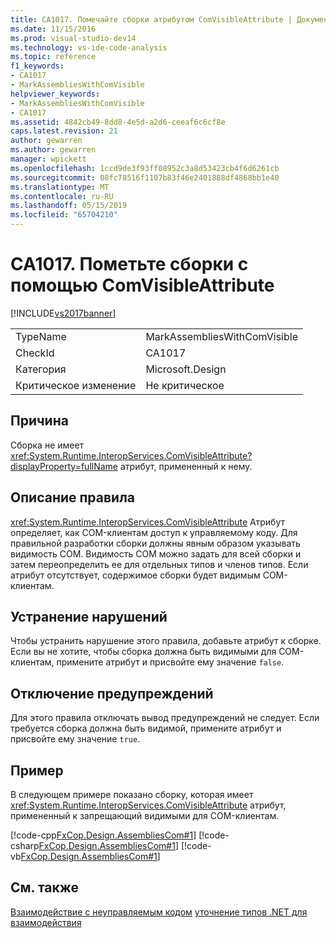 ```yaml
---
title: CA1017. Помечайте сборки атрибутом ComVisibleAttribute | Документация Майкрософт
ms.date: 11/15/2016
ms.prod: visual-studio-dev14
ms.technology: vs-ide-code-analysis
ms.topic: reference
f1_keywords:
- CA1017
- MarkAssembliesWithComVisible
helpviewer_keywords:
- MarkAssembliesWithComVisible
- CA1017
ms.assetid: 4842cb49-8dd8-4e5d-a2d6-ceeaf6c6cf8e
caps.latest.revision: 21
author: gewarren
ms.author: gewarren
manager: wpickett
ms.openlocfilehash: 1ccd9de3f93ff08952c3a8d53423cb4f6d6261cb
ms.sourcegitcommit: 08fc78516f1107b83f46e2401888df4868bb1e40
ms.translationtype: MT
ms.contentlocale: ru-RU
ms.lasthandoff: 05/15/2019
ms.locfileid: "65704210"
---
```

# <a name="ca1017-mark-assemblies-with-comvisibleattribute"></a>CA1017. Пометьте сборки с помощью ComVisibleAttribute
[!INCLUDE[vs2017banner](../includes/vs2017banner.md)]

|||
|-|-|
|TypeName|MarkAssembliesWithComVisible|
|CheckId|CA1017|
|Категория|Microsoft.Design|
|Критическое изменение|Не критическое|

## <a name="cause"></a>Причина
 Сборка не имеет <xref:System.Runtime.InteropServices.ComVisibleAttribute?displayProperty=fullName> атрибут, примененный к нему.

## <a name="rule-description"></a>Описание правила
 <xref:System.Runtime.InteropServices.ComVisibleAttribute> Атрибут определяет, как COM-клиентам доступ к управляемому коду. Для правильной разработки сборки должны явным образом указывать видимость COM. Видимость COM можно задать для всей сборки и затем переопределить ее для отдельных типов и членов типов. Если атрибут отсутствует, содержимое сборки будет видимым COM-клиентам.

## <a name="how-to-fix-violations"></a>Устранение нарушений
 Чтобы устранить нарушение этого правила, добавьте атрибут к сборке. Если вы не хотите, чтобы сборка должна быть видимыми для COM-клиентам, примените атрибут и присвойте ему значение `false`.

## <a name="when-to-suppress-warnings"></a>Отключение предупреждений
 Для этого правила отключать вывод предупреждений не следует. Если требуется сборка должна быть видимой, примените атрибут и присвойте ему значение `true`.

## <a name="example"></a>Пример
 В следующем примере показано сборку, которая имеет <xref:System.Runtime.InteropServices.ComVisibleAttribute> атрибут, примененный к запрещающий видимыми для COM-клиентам.

 [!code-cpp[FxCop.Design.AssembliesCom#1](../snippets/cpp/VS_Snippets_CodeAnalysis/FxCop.Design.AssembliesCom/cpp/FxCop.Design.AssembliesCom.cpp#1)]
 [!code-csharp[FxCop.Design.AssembliesCom#1](../snippets/csharp/VS_Snippets_CodeAnalysis/FxCop.Design.AssembliesCom/cs/FxCop.Design.AssembliesCom.cs#1)]
 [!code-vb[FxCop.Design.AssembliesCom#1](../snippets/visualbasic/VS_Snippets_CodeAnalysis/FxCop.Design.AssembliesCom/vb/FxCop.Design.AssembliesCom.vb#1)]

## <a name="see-also"></a>См. также
 [Взаимодействие с неуправляемым кодом](https://msdn.microsoft.com/library/ccb68ce7-b0e9-4ffb-839d-03b1cd2c1258) [уточнение типов .NET для взаимодействия](https://msdn.microsoft.com/library/4b8afb52-fb8d-4e65-b47c-fd82956a3cdd)
